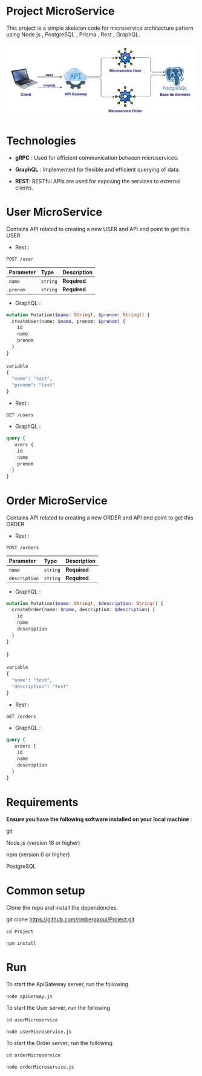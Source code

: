 # Project MicroService

This project is a simple skeleton code for microservice architecture pattern using Node.js , PostgreSQL , Prisma , Rest , GraphQL.

![image!](archi.png)


# Technologies

* **gRPC** : Used for efficient communication between microservices.


* **GraphQL** : Implemented for flexible and efficient querying of data.


* **REST**: RESTful APIs are used for exposing the services to external clients.


# User MicroService

Contains API related to creating a new USER and API end point to get this USER

- Rest :


```http
POST /user
```

| Parameter   | Type     | Description                       |
| :-----------| :------- | :-------------------------------- |
| `name`      | `string` | **Required**.                     |
| `prenom`    | `string` | **Required**.                     |

- GraphQL :

```graphql
mutation Mutation($name: String!, $prenom: String!) {
  createUser(name: $name, prenom: $prenom) {
    id
    name
    prenom
  }
}

variable 
{
  "name": "test",
  "prenom": "test"
}

```

- Rest :


```http
GET /users
```

- GraphQL :


```graphql
query {
   users {
    id
    name
    prenom
  }
}
```



# Order MicroService

Contains API related to creating a new ORDER and API end point to get this ORDER

- Rest :


```http
POST /orders
```

| Parameter        | Type     | Description                       |
| :----------------| :------- | :-------------------------------- |
| `name`           | `string` | **Required**.                     |
| `description`    | `string` | **Required**.                     |


- GraphQL :


```graphql
mutation Mutation($name: String!, $description: String!) {
  createOrder(name: $name, description: $description) {
    id
    name
    description
  }
}

}

variable 
{
  "name": "test",
  "description": "test"
}
```


- Rest :


```http
GET /orders
```

- GraphQL :


```graphql
query {
   orders {
    id
    name
    description
  }
}
```


# Requirements

**Ensure you have the following software installed on your local machine** :

git

Node.js (version 18 or higher)

npm (version 6 or higher)

PostgreSQL

# Common setup

Clone the repo and install the dependencies.

git clone https://github.com/rimbergaoui/Project.git

`cd Project`

`npm install`

# Run

To start the ApiGateway server, run the following

`node apiGerway.js`

To start the User server, run the following

`cd userMicroservice`

`node userMicroservice.js`

To start the Order server, run the following

`cd orderMicroservice`

`node orderMicroservice.js`
